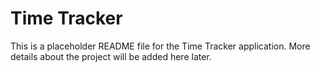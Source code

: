 # Time Tracker

This is a placeholder README file for the Time Tracker application.
More details about the project will be added here later.
